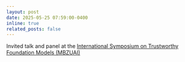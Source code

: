 ```yaml
---
layout: post
date: 2025-05-25 07:59:00-0400
inline: true
related_posts: false
---
```


Invited talk and panel at the [International Symposium on Trustworthy Foundation Models (MBZUAI)](https://istfm.github.io/index.html)
